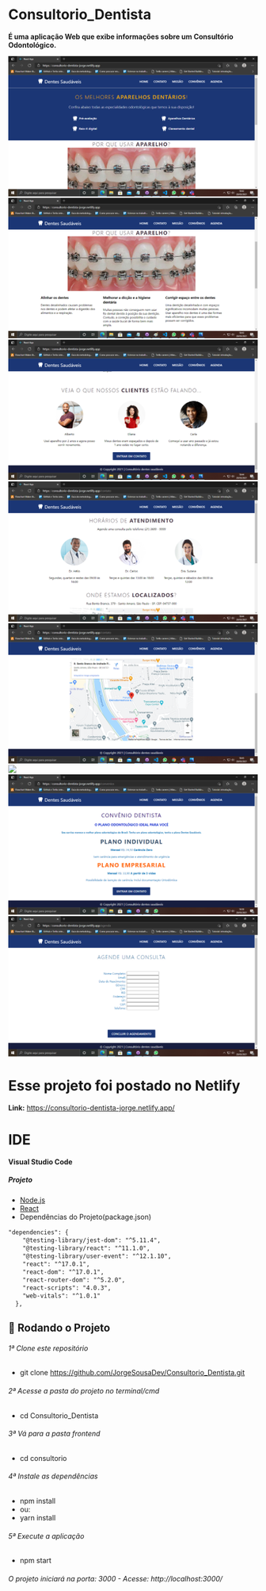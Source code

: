 # Consultorio_Dentista
 
**É uma aplicação Web que exibe informações sobre um Consultório Odontológico.**

![](/Screenshot/home.png)
![](/Screenshot/home2.png)
![](/Screenshot/home3.png)
![](/Screenshot/contato.png)
![](/Screenshot/contato2.png)
![](/Screenshot/missão.png)
![](/Screenshot/convênios.png)
![](/Screenshot/agenda.png)

# Esse projeto foi postado no Netlify

**Link:** https://consultorio-dentista-jorge.netlify.app/

# IDE

**Visual Studio Code**

##### Projeto
- [Node.js](https://nodejs.org/en/)
- [React](https://pt-br.reactjs.org/)
- Dependências do Projeto(package.json)  
```
"dependencies": {
    "@testing-library/jest-dom": "^5.11.4",
    "@testing-library/react": "^11.1.0",
    "@testing-library/user-event": "^12.1.10",
    "react": "^17.0.1",
    "react-dom": "^17.0.1",
    "react-router-dom": "^5.2.0",
    "react-scripts": "4.0.3",
    "web-vitals": "^1.0.1"
  },
```

## 🎲 Rodando o Projeto

###### 1ª Clone este repositório
* git clone <https://github.com/JorgeSousaDev/Consultorio_Dentista.git>

###### 2ª Acesse a pasta do projeto no terminal/cmd
* cd Consultorio_Dentista

###### 3ª Vá para a pasta frontend
* cd consultorio

###### 4ª Instale as dependências
* npm install
* ou:
* yarn install

###### 5ª Execute a aplicação 
* npm start

###### O projeto iniciará na porta: 3000 - Acesse: http://localhost:3000/

